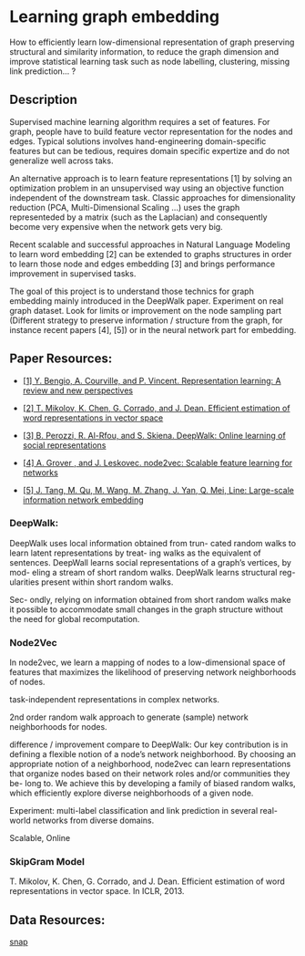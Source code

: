 # Learning graph embedding

How to efficiently learn low-dimensional representation of graph preserving structural and similarity information, to reduce the graph dimension and improve statistical learning task such as node labelling, clustering, missing link prediction... ?

## Description

Supervised machine learning algorithm requires a set of features. For graph, people have to build feature vector representation for the nodes and edges. Typical solutions involves hand-engineering domain-specific features but can be tedious, requires domain specific expertize and do not generalize well across taks.

An alternative approach is to learn feature representations [1] by solving an optimization problem in an unsupervised way using an objective function independent of the downstream task. Classic approaches for dimensionality reduction (PCA, Multi-Dimensional Scaling ...) uses the graph representeded by a matrix (such as the Laplacian) and consequently become very expensive when the network gets very big.

Recent scalable and successful approaches in Natural Language Modeling to learn word embedding [2] can be extended to graphs structures in order to learn those node and edges embedding [3] and brings performance improvement in supervised tasks.

The goal of this project is to understand those technics for graph embedding mainly introduced in the DeepWalk paper. Experiment on real graph dataset. Look for limits or improvement on the node sampling part (Different strategy to preserve information / structure from the graph, for instance recent papers [4], [5]) or in the neural network part for embedding.


## Paper Resources:

- [[1] Y. Bengio, A. Courville, and P. Vincent. Representation learning: A review and new perspectives](http://www.cl.uni-heidelberg.de/courses/ws14/deepl/BengioETAL12.pdf)

- [[2] T. Mikolov, K. Chen, G. Corrado, and J. Dean. Efficient estimation of word representations in vector space](https://arxiv.org/pdf/1301.3781v3.pdf)

- [[3] B. Perozzi, R. Al-Rfou, and S. Skiena. DeepWalk: Online learning of social representations](https://arxiv.org/pdf/1403.6652v2.pdf)

- [[4] A. Grover , and J. Leskovec. node2vec: Scalable feature learning for networks](https://cs.stanford.edu/people/jure/pubs/node2vec-kdd16.pdf)

- [[5] J. Tang, M. Qu, M. Wang, M. Zhang, J. Yan, Q. Mei,  Line: Large-scale information network embedding](http://www.www2015.it/documents/proceedings/proceedings/p1067.pdf)


### DeepWalk:
DeepWalk uses local information obtained from trun- cated random walks to learn latent representations by treat- ing walks as the equivalent of sentences.
DeepWall learns social representations of a graph’s vertices, by mod- eling a stream of short random walks.
DeepWalk learns structural reg- ularities present within short random walks.

Sec- ondly, relying on information obtained from short random walks make it possible to accommodate small changes in the graph structure without the need for global recomputation.


### Node2Vec
In node2vec, we learn a mapping of nodes to a low-dimensional space of features that maximizes the likelihood of preserving network neighborhoods of nodes.

task-independent representations in complex networks.

2nd order random walk approach to generate (sample) network neighborhoods for nodes.

difference / improvement compare to DeepWalk:
Our key contribution is in defining a flexible notion of a node’s network neighborhood. By choosing an appropriate notion of a neighborhood, node2vec can learn representations that organize nodes based on their network roles and/or communities they be- long to. We achieve this by developing a family of biased random walks, which efficiently explore diverse neighborhoods of a given node.


Experiment: multi-label classification and link prediction in several real-world networks from diverse domains. 


Scalable, Online


### SkipGram Model
T. Mikolov, K. Chen, G. Corrado, and J. Dean. Efficient estimation of word representations in vector space. In ICLR, 2013.



## Data Resources:

[snap](https://snap.stanford.edu/data/index.html)